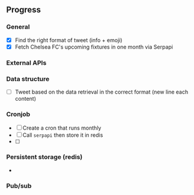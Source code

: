 ## Progress

### General
- [x] Find the right format of tweet (info + emoji)
- [x] Fetch Chelsea FC's upcoming fixtures in one month via Serpapi

### External APIs

### Data structure
- [ ] Tweet based on the data retrieval in the correct format (new line each content)

### Cronjob
- [ ] Create a cron that runs monthly
- [ ] Call `serpapi` then store it in redis
- [ ] 

### Persistent storage (redis)
- 

### Pub/sub